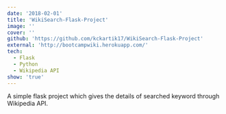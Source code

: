 ```yaml
---
date: '2018-02-01'
title: 'WikiSearch-Flask-Project'
image: ''
cover: ''
github: 'https://github.com/kckartik17/WikiSearch-Flask-Project'
external: 'http://bootcampwiki.herokuapp.com/'
tech:
  - Flask
  - Python
  - Wikipedia API
show: 'true'
---
```


A simple flask project which gives the details of searched keyword through Wikipedia API.
